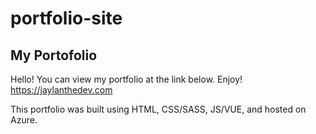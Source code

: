# portfolio-site

## My Portofolio

Hello! You can view my portfolio at the link below. Enjoy!
https://jaylanthedev.com

This portfolio was built using HTML, CSS/SASS, JS/VUE, and hosted on Azure.
